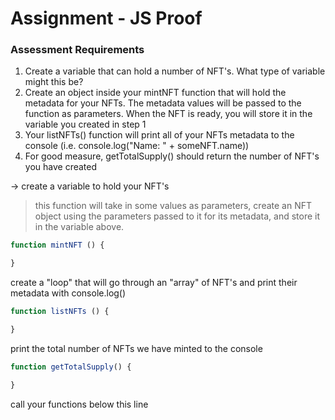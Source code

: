 # Assignment - JS Proof
### Assessment Requirements
1. Create a variable that can hold a number of NFT's. What type of variable might this be?
2. Create an object inside your mintNFT function that will hold the metadata for your NFTs.
   The metadata values will be passed to the function as parameters. When the NFT is ready,
   you will store it in the variable you created in step 1
3. Your listNFTs() function will print all of your NFTs metadata to the console (i.e. console.log("Name: " + someNFT.name))
4. For good measure, getTotalSupply() should return the number of NFT's you have created


-> create a variable to hold your NFT's

> this function will take in some values as parameters, create an
NFT object using the parameters passed to it for its metadata,
and store it in the variable above.

```r
function mintNFT () {

}
```

create a "loop" that will go through an "array" of NFT's
and print their metadata with console.log()

```r
function listNFTs () {

}
```

print the total number of NFTs we have minted to the console

```r
function getTotalSupply() {

}

```

call your functions below this line
